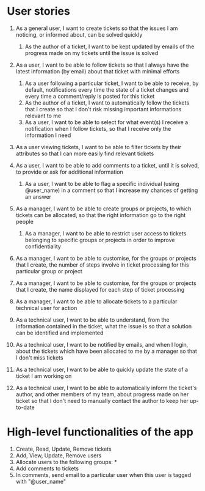 # User stories

1. As a general user, I want to create tickets so that the issues I am noticing, or informed about, can be solved quickly 
   1. As the author of a ticket, I want to be kept updated by emails of the progress made on my tickets until the issue is solved
1. As a user, I want to be able to follow tickets so that I always have the latest information (by email) about that ticket with minimal efforts
   1. As a user following a particular ticket, I want to be able to receive, by default, notifications every time the state of a ticket changes and every time a comment/reply is posted for this ticket
   2. As the author of a ticket, I want to automatically follow the tickets that I create so that I don't risk missing important informations relevant to me
   3. As a user,  I want to be able to select for what event(s) I receive a notification when I follow tickets, so that I receive only the information I need
1. As a user viewing tickets, I want to be able to filter tickets by their attributes so that I can more easily find relevant tickets
1. As a user, I want to be able to add comments to a ticket, until it is solved, to provide or ask for additional information
   1. As a user, I want to be able to flag a specific individual (using @user_name) in a comment so that I increase my chances of getting an answer


1. As a manager, I want to be able to create groups or projects, to which tickets can be allocated, so that the right information go to the right people
   1. As a manager, I want to be able to restrict user access to tickets belonging to specific groups or projects in order to improve confidentiality
1. As a manager, I want to be able to customise, for the groups or projects that I create, the number of steps involve in ticket processing for this particular group or project
1. As a manager, I want to be able to customise, for the groups or projects that I create, the name displayed for each step of ticket processing 
1. As a manager, I want to be able to allocate tickets to a particular technical user for action



1. As a technical user, I want to be able to understand, from the information contained in the ticket, what the issue is so that a solution can be identified and implemented
1. As a technical user, I want to be notified by emails, and when I login, about the tickets which have been allocated to me by a manager so that I don't miss tickets
1. As a technical user, I want to be able to quickly update the state of a ticket I am working on
1. As a technical user, I want to be able to automatically inform the ticket's author, and other members of my team, about progress made on her ticket so that I don't need to manually contact the author to keep her up-to-date




# High-level functionalities of the app

1. Create, Read, Update, Remove tickets
1. Add, View, Update, Remove users
1. Allocate users to the following groups:
    *
1. Add comments to tickets
1. In comments, send email to a particular user when this user is tagged with "@user_name"
